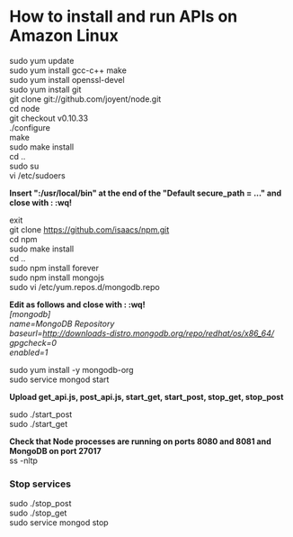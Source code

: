 # How to install and run APIs on Amazon Linux

sudo yum update  
sudo yum install gcc-c++ make  
sudo yum install openssl-devel  
sudo yum install git  
git clone git://github.com/joyent/node.git  
cd node  
git checkout v0.10.33  
./configure  
make  
sudo make install  
cd ..  
sudo su  
vi /etc/sudoers  
  
**Insert ":/usr/local/bin" at the end of the "Default secure_path = ..." and close with : <ESC> :wq! <ENTER>**  
  
exit  
git clone https://github.com/isaacs/npm.git  
cd npm  
sudo make install  
cd ..  
sudo npm install forever  
sudo npm install mongojs  
sudo vi /etc/yum.repos.d/mongodb.repo  
  
**Edit as follows and close with : <ESC> :wq! <ENTER>**  
*[mongodb]*  
*name=MongoDB Repository*  
*baseurl=http://downloads-distro.mongodb.org/repo/redhat/os/x86_64/*  
*gpgcheck=0*  
*enabled=1*  
  
sudo yum install -y mongodb-org  
sudo service mongod start  
  
**Upload get_api.js, post_api.js, start_get, start_post, stop_get, stop_post**  
  
sudo ./start_post  
sudo ./start_get  
  
**Check that Node processes are running on ports 8080 and 8081 and MongoDB on port 27017**  
ss -nltp  
  
  
### Stop services  
sudo ./stop_post  
sudo ./stop_get  
sudo service mongod stop  
